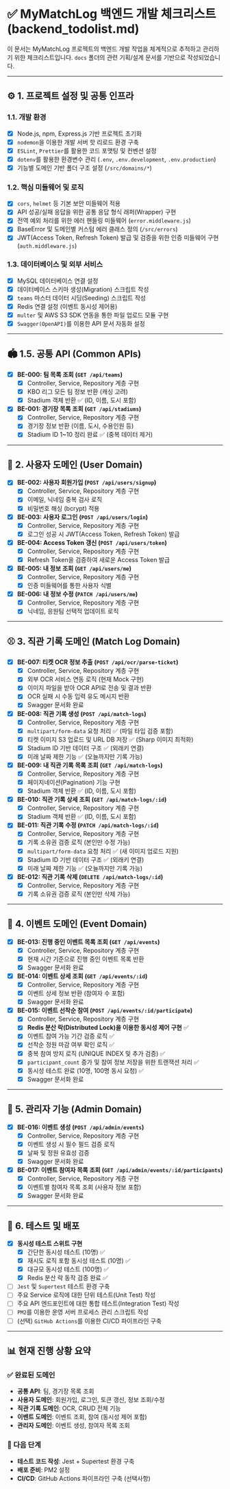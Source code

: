 # ✅ MyMatchLog 백엔드 개발 체크리스트 (backend_todolist.md)

이 문서는 MyMatchLog 프로젝트의 백엔드 개발 작업을 체계적으로 추적하고 관리하기 위한 체크리스트입니다. `docs` 폴더의 관련 기획/설계 문서를 기반으로 작성되었습니다.

---

## ⚙️ 1. 프로젝트 설정 및 공통 인프라

### 1.1. 개발 환경
- [x] Node.js, npm, Express.js 기반 프로젝트 초기화
- [x] `nodemon`을 이용한 개발 서버 핫 리로드 환경 구축
- [x] `ESLint`, `Prettier`를 활용한 코드 포맷팅 및 컨벤션 설정
- [x] `dotenv`를 활용한 환경변수 관리 (`.env`, `.env.development`, `.env.production`)
- [x] 기능별 도메인 기반 폴더 구조 설정 (`/src/domains/*`)

### 1.2. 핵심 미들웨어 및 로직
- [x] `cors`, `helmet` 등 기본 보안 미들웨어 적용
- [x] API 성공/실패 응답을 위한 공통 응답 형식 래퍼(Wrapper) 구현
- [x] 전역 예외 처리를 위한 에러 핸들링 미들웨어 (`error.middleware.js`)
- [x] BaseError 및 도메인별 커스텀 에러 클래스 정의 (`/src/errors`)
- [x] JWT(Access Token, Refresh Token) 발급 및 검증을 위한 인증 미들웨어 구현 (`auth.middleware.js`)

### 1.3. 데이터베이스 및 외부 서비스
- [x] MySQL 데이터베이스 연결 설정
- [x] 데이터베이스 스키마 생성(Migration) 스크립트 작성
- [x] `teams` 마스터 데이터 시딩(Seeding) 스크립트 작성
- [x] Redis 연결 설정 (이벤트 동시성 제어용)
- [x] `multer` 및 AWS S3 SDK 연동을 통한 파일 업로드 모듈 구현
- [x] `Swagger(OpenAPI)`를 이용한 API 문서 자동화 설정

---

## 🏟️ 1.5. 공통 API (Common APIs)

- [x] **BE-000: 팀 목록 조회 (`GET /api/teams`)**
  - [x] Controller, Service, Repository 계층 구현
  - [x] KBO 리그 모든 팀 정보 반환 (캐싱 고려)
  - [x] Stadium 객체 반환 ✅ (ID, 이름, 도시 포함)

- [x] **BE-001: 경기장 목록 조회 (`GET /api/stadiums`)**
  - [x] Controller, Service, Repository 계층 구현
  - [x] 경기장 정보 반환 (이름, 도시, 수용인원 등)
  - [x] Stadium ID 1~10 정리 완료 ✅ (중복 데이터 제거)

---

## 👤 2. 사용자 도메인 (User Domain)

- [x] **BE-002: 사용자 회원가입 (`POST /api/users/signup`)**
  - [x] Controller, Service, Repository 계층 구현
  - [x] 이메일, 닉네임 중복 검사 로직
  - [x] 비밀번호 해싱 (bcrypt) 적용
- [x] **BE-003: 사용자 로그인 (`POST /api/users/login`)**
  - [x] Controller, Service, Repository 계층 구현
  - [x] 로그인 성공 시 JWT(Access Token, Refresh Token) 발급
- [x] **BE-004: Access Token 갱신 (`POST /api/users/token`)**
  - [x] Controller, Service, Repository 계층 구현
  - [x] Refresh Token을 검증하여 새로운 Access Token 발급
- [x] **BE-005: 내 정보 조회 (`GET /api/users/me`)**
  - [x] Controller, Service, Repository 계층 구현
  - [x] 인증 미들웨어를 통한 사용자 식별
- [x] **BE-006: 내 정보 수정 (`PATCH /api/users/me`)**
  - [x] Controller, Service, Repository 계층 구현
  - [x] 닉네임, 응원팀 선택적 업데이트 로직

---

## ⚾ 3. 직관 기록 도메인 (Match Log Domain)

- [x] **BE-007: 티켓 OCR 정보 추출 (`POST /api/ocr/parse-ticket`)**
  - [x] Controller, Service, Repository 계층 구현
  - [x] 외부 OCR 서비스 연동 로직 (현재 Mock 구현)
  - [x] 이미지 파일을 받아 OCR API로 전송 및 결과 반환
  - [x] OCR 실패 시 수동 입력 유도 메시지 반환
  - [x] Swagger 문서화 완료
- [x] **BE-008: 직관 기록 생성 (`POST /api/match-logs`)**
  - [x] Controller, Service, Repository 계층 구현
  - [x] `multipart/form-data` 요청 처리 ✅ (파일 타입 검증 포함)
  - [x] 티켓 이미지 S3 업로드 및 URL DB 저장 ✅ (Sharp 이미지 최적화)
  - [x] Stadium ID 기반 데이터 구조 ✅ (외래키 연결)
  - [x] 미래 날짜 제한 기능 ✅ (오늘까지만 기록 가능)
- [x] **BE-009: 내 직관 기록 목록 조회 (`GET /api/match-logs`)**
  - [x] Controller, Service, Repository 계층 구현
  - [x] 페이지네이션(Pagination) 기능 구현
  - [x] Stadium 객체 반환 ✅ (ID, 이름, 도시 포함)
- [x] **BE-010: 직관 기록 상세 조회 (`GET /api/match-logs/:id`)**
  - [x] Controller, Service, Repository 계층 구현
  - [x] Stadium 객체 반환 ✅ (ID, 이름, 도시 포함)
- [x] **BE-011: 직관 기록 수정 (`PATCH /api/match-logs/:id`)**
  - [x] Controller, Service, Repository 계층 구현
  - [x] 기록 소유권 검증 로직 (본인만 수정 가능)
  - [x] `multipart/form-data` 요청 처리 ✅ (새 이미지 업로드 지원)
  - [x] Stadium ID 기반 데이터 구조 ✅ (외래키 연결)
  - [x] 미래 날짜 제한 기능 ✅ (오늘까지만 기록 가능)
- [x] **BE-012: 직관 기록 삭제 (`DELETE /api/match-logs/:id`)**
  - [x] Controller, Service, Repository 계층 구현
  - [x] 기록 소유권 검증 로직 (본인만 삭제 가능)

---

## 🎉 4. 이벤트 도메인 (Event Domain)

- [x] **BE-013: 진행 중인 이벤트 목록 조회 (`GET /api/events`)**
  - [x] Controller, Service, Repository 계층 구현
  - [x] 현재 시간 기준으로 진행 중인 이벤트 목록 반환
  - [x] Swagger 문서화 완료
- [x] **BE-014: 이벤트 상세 조회 (`GET /api/events/:id`)**
  - [x] Controller, Service, Repository 계층 구현
  - [x] 이벤트 상세 정보 반환 (참여자 수 포함)
  - [x] Swagger 문서화 완료
- [x] **BE-015: 이벤트 선착순 참여 (`POST /api/events/:id/participate`)**
  - [x] Controller, Service, Repository 계층 구현
  - [x] **Redis 분산 락(Distributed Lock)을 이용한 동시성 제어 구현** ✅
  - [x] 이벤트 참여 가능 기간 검증 로직 ✅
  - [x] 선착순 정원 마감 여부 확인 로직 ✅
  - [x] 중복 참여 방지 로직 (UNIQUE INDEX 및 추가 검증) ✅
  - [x] `participant_count` 증가 및 참여 정보 저장을 위한 트랜잭션 처리 ✅
  - [x] 동시성 테스트 완료 (10명, 100명 동시 요청) ✅
  - [x] Swagger 문서화 완료

---

## 👑 5. 관리자 기능 (Admin Domain)

- [x] **BE-016: 이벤트 생성 (`POST /api/admin/events`)**
  - [x] Controller, Service, Repository 계층 구현
  - [x] 이벤트 생성 시 필수 필드 검증 로직
  - [x] 날짜 및 정원 유효성 검증
  - [x] Swagger 문서화 완료
- [x] **BE-017: 이벤트 참여자 목록 조회 (`GET /api/admin/events/:id/participants`)**
  - [x] Controller, Service, Repository 계층 구현
  - [x] 이벤트별 참여자 목록 조회 (사용자 정보 포함)
  - [x] Swagger 문서화 완료

---

## 🧪 6. 테스트 및 배포

- [x] **동시성 테스트 스위트 구현**
  - [x] 간단한 동시성 테스트 (10명) ✅
  - [x] 재시도 로직 포함 동시성 테스트 (10명) ✅
  - [x] 대규모 동시성 테스트 (100명) ✅
  - [x] Redis 분산 락 동작 검증 완료 ✅
- [ ] `Jest` 및 `Supertest` 테스트 환경 구축
- [ ] 주요 Service 로직에 대한 단위 테스트(Unit Test) 작성
- [ ] 주요 API 엔드포인트에 대한 통합 테스트(Integration Test) 작성
- [ ] `PM2`를 이용한 운영 서버 프로세스 관리 스크립트 작성
- [ ] (선택) `GitHub Actions`를 이용한 CI/CD 파이프라인 구축

---

## 📊 현재 진행 상황 요약

### ✅ 완료된 도메인
- **공통 API**: 팀, 경기장 목록 조회
- **사용자 도메인**: 회원가입, 로그인, 토큰 갱신, 정보 조회/수정
- **직관 기록 도메인**: OCR, CRUD 전체 기능
- **이벤트 도메인**: 이벤트 조회, 참여 (동시성 제어 포함)
- **관리자 도메인**: 이벤트 생성, 참여자 목록 조회

### 🔄 다음 단계
- **테스트 코드 작성**: Jest + Supertest 환경 구축
- **배포 준비**: PM2 설정
- **CI/CD**: GitHub Actions 파이프라인 구축 (선택사항) 